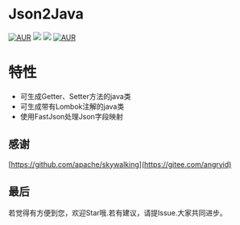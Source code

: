 # Json2Java

[![AUR](https://img.shields.io/badge/license-Apache%20License%202.0-blue.svg)](https://github.com/caijianying/json2Java/blob/main/LICENSE)
[![](https://img.shields.io/badge/Author-小白菜-orange.svg)](https://caijianying.github.io)
[![](https://img.shields.io/badge/version-20230317-brightgreen.svg)](https://github.com/caijianying/json2Java)
[![AUR](https://img.shields.io/badge/Plugin%20Home-Json2JavaLight-blue.svg)](https://plugins.jetbrains.com/plugin/21243-json2javalight)


# 特性
* 可生成Getter、Setter方法的java类
* 可生成带有Lombok注解的java类
* 使用FastJson处理Json字段映射

## 感谢
[https://github.com/apache/skywalking](https://gitee.com/angryid)

## 最后
若觉得有方便到您，欢迎Star哦.若有建议，请提Issue.大家共同进步。

